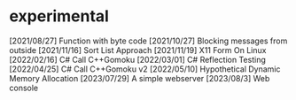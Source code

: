 # experimental
[2021/08/27] Function with byte code
[2021/10/27] Blocking messages from outside
[2021/11/16] Sort List Approach
[2021/11/19] X11 Form On Linux
[2022/02/16] C# Call C++Gomoku
[2022/03/01] C# Reflection Testing
[2022/04/25] C# Call C++Gomoku v2
[2022/05/10] Hypothetical Dynamic Memory Allocation
[2023/07/29] A simple webserver
[2023/08/3] Web console
